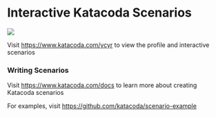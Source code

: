 # Interactive Katacoda Scenarios

[![](http://shields.katacoda.com/katacoda/ycyr/count.svg)](https://www.katacoda.com/ycyr "Get your profile on Katacoda.com")

Visit https://www.katacoda.com/ycyr to view the profile and interactive scenarios

### Writing Scenarios
Visit https://www.katacoda.com/docs to learn more about creating Katacoda scenarios

For examples, visit https://github.com/katacoda/scenario-example

